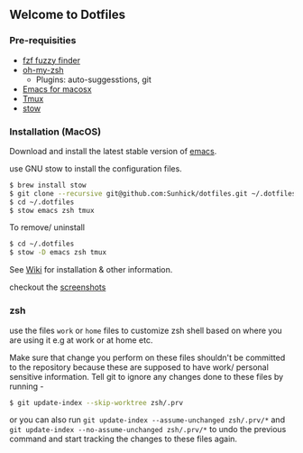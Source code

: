 ## Welcome to Dotfiles

### Pre-requisities
* [fzf fuzzy finder](https://github.com/junegunn/fzf)
* [oh-my-zsh](https://github.com/robbyrussell/oh-my-zsh)
  * Plugins: auto-suggesstions, git
* [Emacs for macosx](https://emacsformacosx.com)
* [Tmux](https://github.com/tmux/tmux)
* [stow](https://www.gnu.org/software/stow/manual/stow.html)

### Installation (MacOS)
Download and install the latest stable version of [emacs](https://emacsformacosx.com/).


use GNU stow to install the configuration files.
```sh
$ brew install stow
$ git clone --recursive git@github.com:Sunhick/dotfiles.git ~/.dotfiles
$ cd ~/.dotfiles
$ stow emacs zsh tmux
```

To remove/ uninstall
```sh
$ cd ~/.dotfiles
$ stow -D emacs zsh tmux
```

See [Wiki](https://github.com/Sunhick/dotfiles/wiki) for installation & other information.

checkout the [screenshots](https://github.com/Sunhick/dotfiles/wiki/screenshots)

### zsh

use the files ```work``` or ```home``` files to customize zsh shell based on where you are using it e.g at work or at home etc.

Make sure that change you perform on these files shouldn't be committed to the repository because these are supposed to have work/ personal sensitive information. Tell git to ignore any changes done to these files by
running -

``` sh
$ git update-index --skip-worktree zsh/.prv
```

or you can also run ```git update-index --assume-unchanged zsh/.prv/*``` and ```git update-index --no-assume-unchanged zsh/.prv/*``` to undo the previous command and start tracking the changes to these files again.
